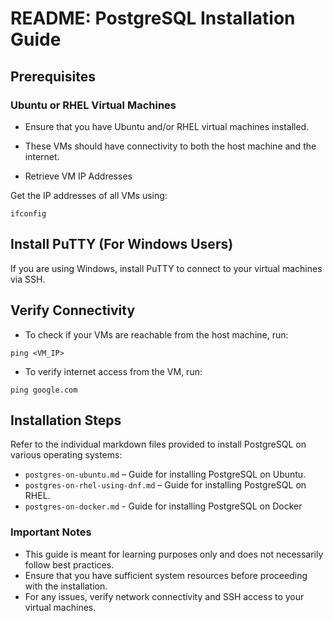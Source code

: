# README: PostgreSQL Installation Guide

## Prerequisites

### Ubuntu or RHEL Virtual Machines

* Ensure that you have Ubuntu and/or RHEL virtual machines installed.
* These VMs should have connectivity to both the host machine and the internet.

* Retrieve VM IP Addresses

Get the IP addresses of all VMs using:

```
ifconfig
```

## Install PuTTY (For Windows Users)

If you are using Windows, install PuTTY to connect to your virtual machines via SSH.

## Verify Connectivity

* To check if your VMs are reachable from the host machine, run:

```
ping <VM_IP>
```

* To verify internet access from the VM, run:

```
ping google.com
```

## Installation Steps

Refer to the individual markdown files provided to install PostgreSQL on various operating systems:

* `postgres-on-ubuntu.md` – Guide for installing PostgreSQL on Ubuntu.
* `postgres-on-rhel-using-dnf.md` – Guide for installing PostgreSQL on RHEL.
* `postgres-on-docker.md` - Guide for installing PostgreSQL on Docker

### Important Notes

* This guide is meant for learning purposes only and does not necessarily follow best practices.
* Ensure that you have sufficient system resources before proceeding with the installation.
* For any issues, verify network connectivity and SSH access to your virtual machines.

